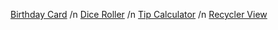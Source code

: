 
<a href="https://github.com/suhailarfan/HappyBirthday" >Birthday Card</a> /n
<a href="https://github.com/suhailarfan/DiceRoller" >Dice Roller</a> /n
<a href="https://github.com/suhailarfan/TipCalculator" >Tip Calculator</a> /n
<a href="https://github.com/suhailarfan/Affirmation" >Recycler View</a>
